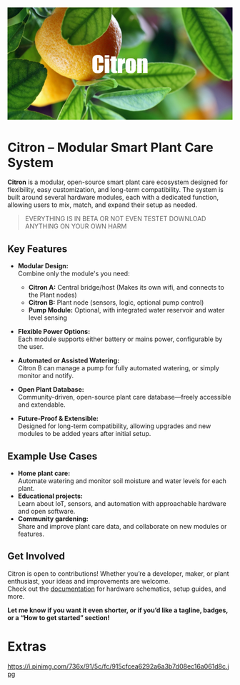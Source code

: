 ![Citron(1)](Projects/Project-Citron/Banner.png)
------

# Citron – Modular Smart Plant Care System

**Citron** is a modular, open-source smart plant care ecosystem designed for flexibility, easy customization, and long-term compatibility. The system is built around several hardware modules, each with a dedicated function, allowing users to mix, match, and expand their setup as needed.

> EVERYTHING IS IN BETA OR NOT EVEN TESTET DOWNLOAD ANYTHING ON YOUR OWN HARM

## Key Features

- **Modular Design:**  
  Combine only the module's you need:
  
  - **Citron A:** Central bridge/host (Makes its own wifi, and connects to the Plant nodes)
  - **Citron B:** Plant node (sensors, logic, optional pump control)
  - **Pump Module:** Optional, with integrated water reservoir and water level sensing

- **Flexible Power Options:**  
  Each module supports either battery or mains power, configurable by the user.

- **Automated or Assisted Watering:**  
  Citron B can manage a pump for fully automated watering, or simply monitor and notify.

- **Open Plant Database:**  
  Community-driven, open-source plant care database—freely accessible and extendable.

- **Future-Proof & Extensible:**  
  Designed for long-term compatibility, allowing upgrades and new modules to be added years after initial setup.

## Example Use Cases

- **Home plant care:**  
  Automate watering and monitor soil moisture and water levels for each plant.
- **Educational projects:**  
  Learn about IoT, sensors, and automation with approachable hardware and open software.
- **Community gardening:**  
  Share and improve plant care data, and collaborate on new modules or features.

## Get Involved

Citron is open to contributions! Whether you’re a developer, maker, or plant enthusiast, your ideas and improvements are welcome.  
Check out the [documentation]() for hardware schematics, setup guides, and more.

**Let me know if you want it even shorter, or if you’d like a tagline, badges, or a “How to get started” section!**

# Extras

https://i.pinimg.com/736x/91/5c/fc/915cfcea6292a6a3b7d08ec16a061d8c.jpg

